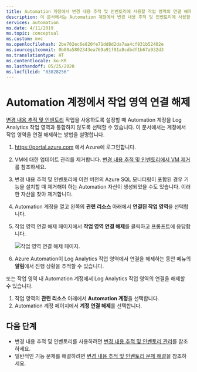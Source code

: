 ```yaml
---
title: Automation 계정에서 변경 내용 추적 및 인벤토리에 사용할 작업 영역의 연결 해제
description: 이 문서에서는 Automation 계정에서 변경 내용 추적 및 인벤토리에 사용할 Log Analytics 작업 영역의 연결을 해제하는 방법을 설명합니다.
services: automation
ms.date: 4/11/2019
ms.topic: conceptual
ms.custom: mvc
ms.openlocfilehash: 2be702ec6e820fe71dd8d2da7aa4cf831b52402e
ms.sourcegitcommit: 0b80a5802343ea769a91f91a8cdbdf1b67a932d3
ms.translationtype: HT
ms.contentlocale: ko-KR
ms.lasthandoff: 05/25/2020
ms.locfileid: "83828256"
---
```

# <a name="unlink-workspace-from-automation-account"></a>Automation 계정에서 작업 영역 연결 해제

[변경 내용 추적 및 인벤토리](change-tracking.md) 작업을 사용하도록 설정할 때 Automation 계정을 Log Analytics 작업 영역과 통합하지 않도록 선택할 수 있습니다. 이 문서에서는 계정에서 작업 영역을 연결 해제하는 방법을 설명합니다.

1. https://portal.azure.com 에서 Azure에 로그인합니다.

2. VM에 대한 업데이트 관리를 제거합니다. [변경 내용 추적 및 인벤토리에서 VM 제거](automation-remove-vms-from-change-tracking.md)를 참조하세요.

3. 변경 내용 추적 및 인벤토리에 이전 버전의 Azure SQL 모니터링이 포함된 경우 기능을 설치할 때 제거해야 하는 Automation 자산이 생성되었을 수도 있습니다. 이러한 자산을 찾아 제거합니다.

4. Automation 계정을 열고 왼쪽의 **관련 리소스** 아래에서 **연결된 작업 영역**을 선택합니다.

5. 작업 영역 연결 해제 페이지에서 **작업 영역 연결 해제**를 클릭하고 프롬프트에 응답합니다.

   ![작업 영역 연결 해제 페이지](media/automation-unlink-workspace-change-tracking/automation-unlink-workspace-blade.png).

6. Azure Automation이 Log Analytics 작업 영역에서 연결을 해제하는 동안 메뉴의 **알림**에서 진행 상황을 추적할 수 있습니다.

또는 작업 영역 내 Automation 계정에서 Log Analytics 작업 영역의 연결을 해제할 수 있습니다.

1. 작업 영역의 **관련 리소스** 아래에서 **Automation 계정**을 선택합니다. 
2. Automation 계정 페이지에서 **계정 연결 해제**를 선택합니다.

## <a name="next-steps"></a>다음 단계

* 변경 내용 추적 및 인벤토리를 사용하려면 [변경 내용 추적 및 인벤토리 관리](change-tracking-file-contents.md)를 참조하세요.
* 일반적인 기능 문제를 해결하려면 [변경 내용 추적 및 인벤토리 문제 해결](troubleshoot/change-tracking.md)을 참조하세요.

